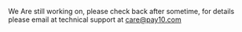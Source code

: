 We Are still working on, please check back after sometime, for details please email at technical support at care@pay10.com